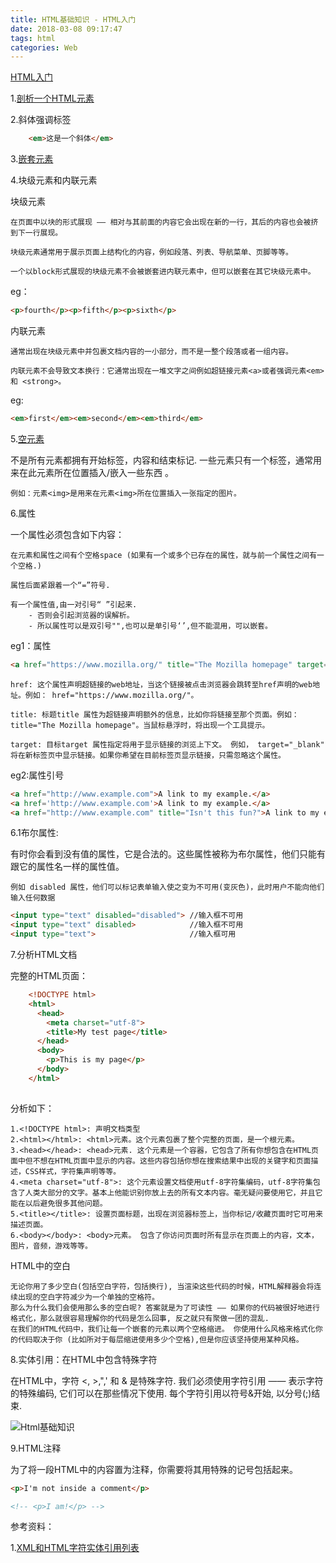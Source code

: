 ```yaml
---
title: HTML基础知识 - HTML入门
date: 2018-03-08 09:17:47
tags: html
categories: Web
---
```


[HTML入门](https://developer.mozilla.org/zh-CN/docs/Learn/HTML/Introduction_to_HTML/Getting_started)

1.[剖析一个HTML元素](https://tao1010.github.io/2018/03/05/Html概述/#hell_world_1)

2.斜体强调标签

``` html
	<em>这是一个斜体</em>
```

3.[嵌套元素](https://tao1010.github.io/2018/03/05/Html概述/#hell_world_2)

4.块级元素和内联元素

块级元素

	在页面中以块的形式展现 —— 相对与其前面的内容它会出现在新的一行，其后的内容也会被挤到下一行展现。
	
	块级元素通常用于展示页面上结构化的内容，例如段落、列表、导航菜单、页脚等等。
	
	一个以block形式展现的块级元素不会被嵌套进内联元素中，但可以嵌套在其它块级元素中。
	
eg：

``` html
<p>fourth</p><p>fifth</p><p>sixth</p>
```
	
内联元素
	
	通常出现在块级元素中并包裹文档内容的一小部分，而不是一整个段落或者一组内容。
	
	内联元素不会导致文本换行：它通常出现在一堆文字之间例如超链接元素<a>或者强调元素<em>和 <strong>。
	
eg:

``` html
<em>first</em><em>second</em><em>third</em>
```

5.[空元素](https://tao1010.github.io/2018/03/05/Html概述/#hell_world_3)

不是所有元素都拥有开始标签，内容和结束标记. 一些元素只有一个标签，通常用来在此元素所在位置插入/嵌入一些东西 。
	
	例如：元素<img>是用来在元素<img>所在位置插入一张指定的图片。

6.属性

一个属性必须包含如下内容：

	在元素和属性之间有个空格space (如果有一个或多个已存在的属性，就与前一个属性之间有一个空格.)
	
	属性后面紧跟着一个“=”符号.
	
	有一个属性值,由一对引号“ ”引起来. 
		- 否则会引起浏览器的误解析。
		- 所以属性可以是双引号"",也可以是单引号‘’,但不能混用，可以嵌套。

eg1：属性

``` html
<a href="https://www.mozilla.org/" title="The Mozilla homepage" target="_blank">这是一个超链接</a>	
```

	href: 这个属性声明超链接的web地址，当这个链接被点击浏览器会跳转至href声明的web地址。例如： href="https://www.mozilla.org/"。

	title: 标题title 属性为超链接声明额外的信息，比如你将链接至那个页面。例如： title="The Mozilla homepage"。当鼠标悬浮时，将出现一个工具提示。
	
	target: 目标target 属性指定将用于显示链接的浏览上下文。 例如， target="_blank" 将在新标签页中显示链接。如果你希望在目前标签页显示链接，只需忽略这个属性。 
	
eg2:属性引号

``` html
<a href="http://www.example.com">A link to my example.</a>
<a href='http://www.example.com'>A link to my example.</a>
<a href="http://www.example.com" title="Isn't this fun?">A link to my example.</a>

```
	
6.1布尔属性:

有时你会看到没有值的属性，它是合法的。这些属性被称为布尔属性，他们只能有跟它的属性名一样的属性值。

	例如 disabled 属性，他们可以标记表单输入使之变为不可用(变灰色)，此时用户不能向他们输入任何数据

``` html
<input type="text" disabled="disabled">	//输入框不可用
<input type="text" disabled>			//输入框不可用
<input type="text">						//输入框可用

```	
7.分析HTML文档

完整的HTML页面：

``` html
	<!DOCTYPE html>
	<html>
	  <head>
	    <meta charset="utf-8">
	    <title>My test page</title>
	  </head>
	  <body>
	    <p>This is my page</p>
	  </body>
	</html>
	
```

分析如下：
	
	1.<!DOCTYPE html>: 声明文档类型
	2.<html></html>: <html>元素。这个元素包裹了整个完整的页面，是一个根元素。	
	3.<head></head>: <head>元素. 这个元素是一个容器，它包含了所有你想包含在HTML页面中但不想在HTML页面中显示的内容。这些内容包括你想在搜索结果中出现的关键字和页面描述，CSS样式，字符集声明等等。
	4.<meta charset="utf-8">: 这个元素设置文档使用utf-8字符集编码，utf-8字符集包含了人类大部分的文字。基本上他能识别你放上去的所有文本内容。毫无疑问要使用它，并且它能在以后避免很多其他问题。
	5.<title></title>: 设置页面标题，出现在浏览器标签上，当你标记/收藏页面时它可用来描述页面。
	6.<body></body>: <body>元素。 包含了你访问页面时所有显示在页面上的内容，文本，图片，音频，游戏等等。
	
HTML中的空白

	无论你用了多少空白(包括空白字符，包括换行), 当渲染这些代码的时候，HTML解释器会将连续出现的空白字符减少为一个单独的空格符。
	那么为什么我们会使用那么多的空白呢? 答案就是为了可读性 —— 如果你的代码被很好地进行格式化，那么就很容易理解你的代码是怎么回事, 反之就只有聚做一团的混乱. 
	在我们的HTML代码中，我们让每一个嵌套的元素以两个空格缩进。 你使用什么风格来格式化你的代码取决于你 (比如所对于每层缩进使用多少个空格),但是你应该坚持使用某种风格。

8.实体引用：在HTML中包含特殊字符

在HTML中，字符 <, >,",' 和 & 是特殊字符. 我们必须使用字符引用 —— 表示字符的特殊编码, 它们可以在那些情况下使用. 每个字符引用以符号&开始, 以分号(;)结束.

![Html基础知识](Html-basic.png)

9.HTML注释

为了将一段HTML中的内容置为注释，你需要将其用特殊的记号<!--和-->包括起来。

``` html
<p>I'm not inside a comment</p>

<!-- <p>I am!</p> -->
```


参考资料：

1.[XML和HTML字符实体引用列表](http://en.wikipedia.org/wiki/List_of_XML_and_HTML_character_entity_references)



